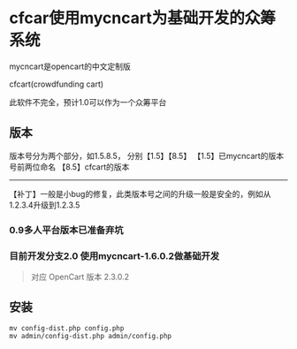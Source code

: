 cfcar使用mycncart为基础开发的众筹系统
===
mycncart是opencart的中文定制版

cfcart(crowdfunding cart)

此软件不完全，预计1.0可以作为一个众筹平台

## 版本
版本号分为两个部分，如1.5.8.5， 分别【1.5】【8.5】
【1.5】已mycncart的版本号前两位命名
【8.5】cfcart的版本

---

【补丁】一般是小bug的修复，此类版本号之间的升级一般是安全的，例如从1.2.3.4升级到1.2.3.5

### 0.9多人平台版本已准备弃坑

### 目前开发分支2.0 使用mycncart-1.6.0.2做基础开发
>对应 OpenCart 版本 2.3.0.2
>


## 安装

    mv config-dist.php config.php
    mv admin/config-dist.php admin/config.php

